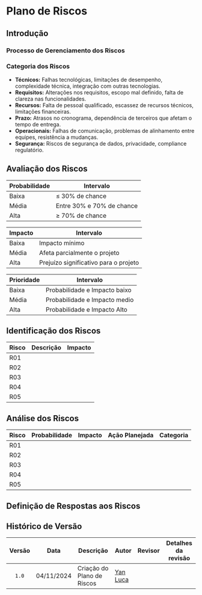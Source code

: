 # Plano de Riscos

## Introdução

### Processo de Gerenciamento dos Riscos
### Categoria dos Riscos
- **Técnicos:** Falhas tecnológicas, limitações de desempenho, complexidade técnica, integração com outras tecnologias.
- **Requisitos:** Alterações nos requisitos, escopo mal definido, falta de clareza nas funcionalidades.
- **Recursos:** Falta de pessoal qualificado, escassez de recursos técnicos, limitações financeiras.
- **Prazo:** Atrasos no cronograma, dependência de terceiros que afetam o tempo de entrega.
- **Operacionais:** Falhas de comunicação, problemas de alinhamento entre equipes, resistência a mudanças.
- **Segurança:** Riscos de segurança de dados, privacidade, compliance regulatório.

## Avaliação dos Riscos
| Probabilidade | Intervalo                 |
| ------------- | ------------------------- |
| Baixa         | ≤ 30% de chance           |
| Média         | Entre 30% e 70% de chance |
| Alta          | ≥ 70% de chance           |

| Impacto | Intervalo |
| ------- | --------- |
| Baixa   | Impacto mínimo                        |
| Média   | Afeta parcialmente o projeto          |
| Alta    | Prejuízo significativo para o projeto |

| Prioridade | Intervalo |
| ---------- | --------- |
| Baixa      | Probabilidade e Impacto baixo |
| Média      | Probabilidade e Impacto medio |
| Alta       | Probabilidade e Impacto Alto  |


## Identificação dos Riscos
| Risco| Descrição | Impacto |
| ---- | --------- | ------- |
| R01  | 
| R02  | 
| R03  |
| R04  |
| R05  |

## Análise dos Riscos
| Risco | Probabilidade | Impacto | Ação Planejada | Categoria|
| ----- | ------------- | ------- | -------------- | -------- |
| R01   | 
| R02   |
| R03   |
| R04   |
| R05   |

## Definição de Respostas aos Riscos




## Histórico de Versão

|Versão|Data|Descrição|Autor|Revisor| Detalhes da revisão |
|:----:|----|---------|-----|:-------:| ----- |
|`1.0`| 04/11/2024 | Criação do Plano de Riscos |[Yan Luca](https://github.com/yan-luca)  | |